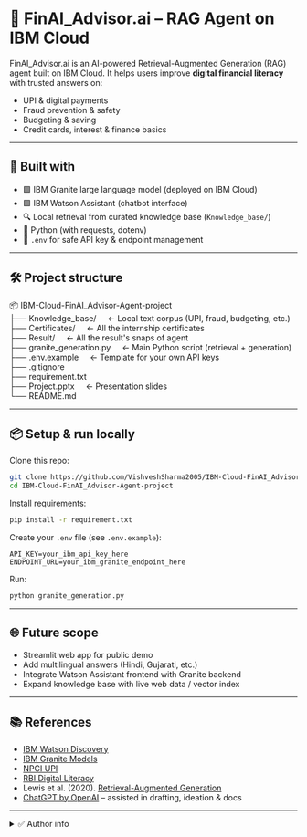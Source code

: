 # 🧠 FinAI_Advisor.ai – RAG Agent on IBM Cloud

FinAI_Advisor.ai is an AI-powered Retrieval-Augmented Generation (RAG) agent built on IBM Cloud.
It helps users improve **digital financial literacy** with trusted answers on:
- UPI & digital payments
- Fraud prevention & safety
- Budgeting & saving
- Credit cards, interest & finance basics

---

## 🚀 **Built with**
- 🟩 IBM Granite large language model (deployed on IBM Cloud)
- 🟩 IBM Watson Assistant (chatbot interface)
- 🔍 Local retrieval from curated knowledge base (`Knowledge_base/`)
- 🐍 Python (with requests, dotenv)
- 🌱 `.env` for safe API key & endpoint management

---

## 🛠 Project structure

📦 IBM-Cloud-FinAI_Advisor-Agent-project  
├── Knowledge_base/ &nbsp;&nbsp;&nbsp;&nbsp;← Local text corpus (UPI, fraud, budgeting, etc.)  
├── Certificates/ &nbsp;&nbsp;&nbsp;&nbsp;← All the internship certificates  
├── Result/ &nbsp;&nbsp;&nbsp;&nbsp;← All the result's snaps of agent  
├── granite_generation.py &nbsp;&nbsp;&nbsp;&nbsp;← Main Python script (retrieval + generation)  
├── .env.example &nbsp;&nbsp;&nbsp;&nbsp;← Template for your own API keys  
├── .gitignore  
├── requirement.txt  
├── Project.pptx &nbsp;&nbsp;&nbsp;&nbsp;← Presentation slides  
└── README.md

---

## 📦 **Setup & run locally**

Clone this repo:
```bash
git clone https://github.com/VishveshSharma2005/IBM-Cloud-FinAI_Advisor-Agent-project.git
cd IBM-Cloud-FinAI_Advisor-Agent-project
````

Install requirements:

```bash
pip install -r requirement.txt
```

Create your `.env` file (see `.env.example`):

```env
API_KEY=your_ibm_api_key_here
ENDPOINT_URL=your_ibm_granite_endpoint_here
```

Run:

```bash
python granite_generation.py
```

---

## 🌐 **Future scope**

* Streamlit web app for public demo
* Add multilingual answers (Hindi, Gujarati, etc.)
* Integrate Watson Assistant frontend with Granite backend
* Expand knowledge base with live web data / vector index

---

## 📚 **References**

* [IBM Watson Discovery](https://cloud.ibm.com/docs/discovery)
* [IBM Granite Models](https://www.ibm.com/products/granite-models)
* [NPCI UPI](https://www.npci.org.in/what-we-do/upi/product-overvie)
* [RBI Digital Literacy](https://www.rbi.org.in/financialeducation/home.aspx)
* Lewis et al. (2020). [Retrieval-Augmented Generation](https://arxiv.org/abs/2005.11401)
* [ChatGPT by OpenAI](https://openai.com/chatgpt) – assisted in drafting, ideation & docs

---

<details>
<summary>✅ Author info</summary>

**Author:** Vishvesh Sharma (2025)  
📌 Personal project for digital financial literacy, built on IBM Cloud.

</details>

